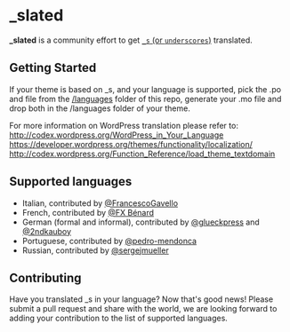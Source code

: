 _slated
=======
**_slated** is a community effort to get [`_s` (or `underscores`)](https://github.com/Automattic/_s) translated.

Getting Started
---------------
If your theme is based on _s, and your language is supported, pick the .po and file from the [/languages](https://github.com/ptbello/_slated/tree/master/languages) folder of this repo, generate your .mo file and drop both in the /languages folder of your theme.

For more information on WordPress translation please refer to:  
http://codex.wordpress.org/WordPress_in_Your_Language  
https://developer.wordpress.org/themes/functionality/localization/  
http://codex.wordpress.org/Function_Reference/load_theme_textdomain  

Supported languages
---------------

- Italian, contributed by [@FrancescoGavello](https://github.com/FrancescoGavello)
- French, contributed by [@FX Bénard](https://github.com/fxbenard)
- German (formal and informal), contributed by [@glueckpress](https://github.com/glueckpress) and [@2ndkauboy](https://github.com/2ndkauboy)
- Portuguese, contributed by [@pedro-mendonca](https://github.com/pedro-mendonca)
- Russian, contributed by [@sergejmueller](https://github.com/sergejmueller)


Contributing
---------------
Have you translated _s in your language? Now that's good news!
Please submit a pull request and share with the world, we are looking forward to adding your contribution to the list of supported languages.
